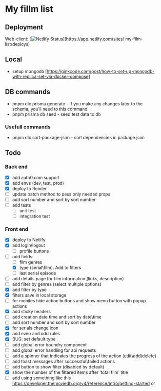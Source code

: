 # My fillm list

## Deployment

Web-client: [![Netlify Status](https://api.netlify.com/api/v1/badges/2e932c1f-419e-4904-8d67-b912d8594f78/deploy-status)](https://app.netlify.com/sites/
my-film-list/deploys)

## Local

- setup mongodb [https://ginkcode.com/post/how-to-set-up-mongodb-with-replica-set-via-docker-compose]

## DB commands

- pnpm dlx prisma generate - If you make any changes later to the schema, you'll need to this command
- pnpm prisma db seed - seed test data to db

### Usefull commands

- pnpm dlx sort-package-json - sort dependencies in package.json

## Todo

### Back end

- [x] add auth0.com support
- [x] add envs (dev, test, prod)
- [x] deploy to Render
- [ ] update patch method to pass only needed props
- [ ] add sort number and sort by sort number
- [ ] add tests
  - [ ] unit test
  - [ ] integration test

### Front end

- [x] deploy to Netlify
- [x] add login\logout
  - [ ] profile buttons
- [ ] add fields:
  - [ ] film genres
  - [x] type (serial\film). Add to filters
  - [ ] last serial episode
- [ ] add details page for film information (links, description)
- [ ] add filter by genres (select multiple options)
- [x] add filter by type
- [x] filters save in local storage
- [ ] for mobiles hide action buttons and show menu button with popup actions
- [x] add sticky headers
- [ ] add creation date time and sort by date\time
- [ ] add sort number and sort by sort number
- [x] for serials change icon
- [x] add even and odd rules
- [x] BUG: set default type
- [ ] add global error boundry component
- [ ] add global error handling for api requests
- [ ] add a spinner that indicates the progress of the action (edit\add\delete)
- [ ] add toast messages after successful\failed actions
- [ ] add button to show filter (disabled by default)
- [x] show the number of the filtered items after 'total film' title
- [ ] add using something like this https://developer.themoviedb.org/v4/reference/intro/getting-started or

